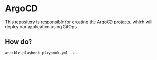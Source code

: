 # ArgoCD

This repository is responsible for creating the ArgoCD projects, which will deploy our application using GitOps

## How do?

```bash
ansible-playbook playbook.yml -v
```
